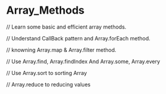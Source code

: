 # Array_Methods
// Learn some basic and efficient array methods.

// Understand CallBack pattern and Array.forEach method.

// knowning Array.map & Array.filter method. 

// Use Array.find, Array.findIndex And Array.some, Array.every

// Use Array.sort to sorting Array

// Array.reduce to reducing values